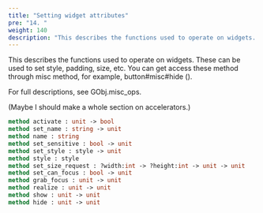 ```yaml
---
title: "Setting widget attributes"
pre: "14. "
weight: 140
description: "This describes the functions used to operate on widgets. These can be used to set style, padding, size, etc."
---
```


This describes the functions used to operate on widgets. These can be used to set style, padding, size, etc.
You can get access these method through misc method, for example, button#misc#hide ().

For full descriptions, see GObj.misc_ops.

(Maybe I should make a whole section on accelerators.)

``` ocaml
method activate : unit -> bool
method set_name : string -> unit
method name : string
method set_sensitive : bool -> unit
method set_style : style -> unit
method style : style
method set_size_request : ?width:int -> ?height:int -> unit -> unit
method set_can_focus : bool -> unit
method grab_focus : unit -> unit
method realize : unit -> unit
method show : unit -> unit
method hide : unit -> unit
```
